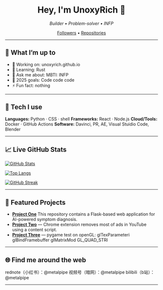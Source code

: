 <!-- Profile README for github.com/UnoxyRich -->

<h1 align="center">Hey, I'm UnoxyRich 👋</h1>

<p align="center">
  <em>Builder • Problem-solver • INFP</em>
</p>

<p align="center">
  <a href="https://github.com/UnoxyRich?tab=followers">Followers</a> •
  <a href="https://github.com/UnoxyRich?tab=repositories">Repositories</a>
</p>

---

## 🚀 What I’m up to
- 🔭 Working on: unoxyrich.github.io
- 🌱 Learning: Rust 
- 💬 Ask me about: MBTI: INFP 
- 🎯 2025 goals: Code code code
- ⚡ Fun fact: nothing

---

## 🧰 Tech I use
**Languages:** Python · CSS · shell
**Frameworks:** React · Node.js
**Cloud/Tools:** Docker · GitHub Actions
**Software:** Davinci, PR, AE, Visual Stuidio Code, Blender

---

## 📈 Live GitHub Stats

<!-- Core stats card (real-time) -->
[![GitHub Stats](https://github-readme-stats.vercel.app/api?username=UnoxyRich&show_icons=true&rank_icon=github)](https://github.com/anuraghazra/github-readme-stats)

<!-- Top languages (compact layout) -->
[![Top Langs](https://github-readme-stats.vercel.app/api/top-langs/?username=UnoxyRich&layout=compact&hide_title=true)](https://github.com/anuraghazra/github-readme-stats)

<!-- Streak stats -->
[![GitHub Streak](https://streak-stats.demolab.com?user=UnoxyRich&hide_longest_streak=false)](https://github.com/DenverCoder1/github-readme-streak-stats)

<!-- Optional: Extra pins (showcase more than 6 repos) -->
<!--
[![Readme Card](https://github-readme-stats.vercel.app/api/pin/?username=UnoxyRich&repo=REPO_NAME)](https://github.com/UnoxyRich/REPO_NAME)
-->

---

## 🧩 Featured Projects
- **[Project One]((unoxyrich.github.io))** This repository contains a Flask-based web application for AI-powered symptom diagnosis.
- **[Project Two]((https://github.com/UnoxyRich/web-element-blocker))** — Chrome extension removes most of ads in YouTube using a content script.
- **[Project Three]((https://github.com/UnoxyRich/pygame-open-gl-test))** — pygame test on openGL: glTexParameteri glBindFramebuffer glMatrixMod GL_QUAD_STRI

---

## 🌐 Find me around the web
 rednote（小红书）：@metalpipe
 视频号（暗网）：@metalpipe
 bilibili（b站）：@metalpipe

---
